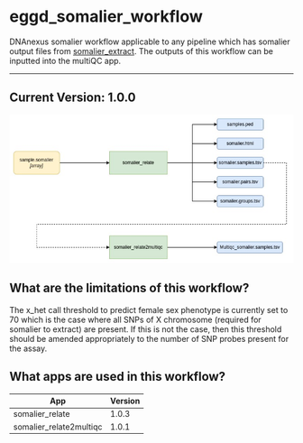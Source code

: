 # eggd_somalier_workflow

DNAnexus somalier workflow applicable to any pipeline which has somalier
output files from [somalier_extract](https://github.com/eastgenomics/eggd_somalier_extract). The outputs of this workflow
can be inputted into the multiQC app.

-------

## Current Version: 1.0.0
![Image of workflow](img/somalier_workflow.jpg)

## What are the limitations of this workflow?

The x_het call threshold to predict female sex phenotype is currently set to
70 which is the case where all SNPs of X chromosome (required for somalier to extract) are present. If this
is not the case, then this threshold should be amended appropriately
to the number of SNP probes present for the assay.

## What apps are used in this workflow?

|  App 	| Version  	|
|---	|---	|
|somalier_relate       |1.0.3|
|somalier_relate2multiqc   |1.0.1|